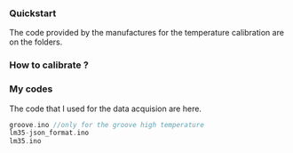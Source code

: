 ### Quickstart

The code provided by the manufactures for the temperature calibration are on the folders. <br>
### How to calibrate ?

### My codes
The code that I used for the data acquision are here.
``` c++
groove.ino //only for the groove high temperature
lm35-json_format.ino
lm35.ino

```

